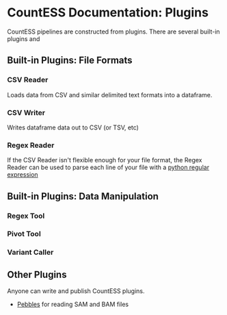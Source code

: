 # CountESS Documentation: Plugins

CountESS pipelines are constructed from plugins.
There are several built-in plugins and 

## Built-in Plugins: File Formats

### CSV Reader

Loads data from CSV and similar delimited text formats into a dataframe.

### CSV Writer

Writes dataframe data out to CSV (or TSV, etc)

### Regex Reader

If the CSV Reader isn't flexible enough for your file format, the Regex
Reader can be used to parse each line of your file with a [python regular 
expression](https://docs.python.org/3/howto/regex.html#regex-howto)

## Built-in Plugins: Data Manipulation

### Regex Tool

### Pivot Tool

### Variant Caller


## Other Plugins

Anyone can write and publish CountESS plugins.

* [Pebbles](https://github.com/genomematt/pebbles/) for reading SAM and BAM files


